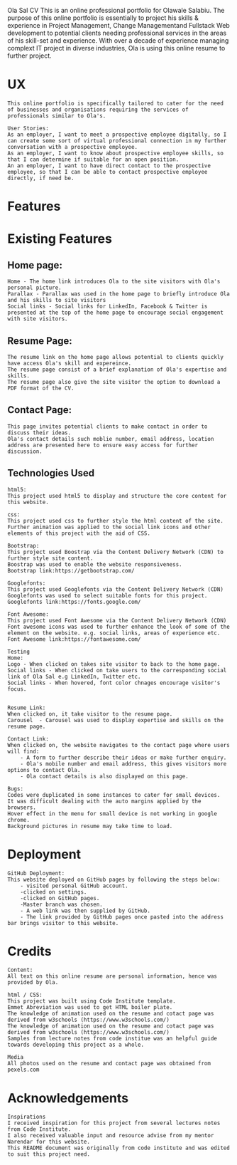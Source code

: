 Ola Sal CV
This is an online professional portfolio for Olawale Salabiu. The purpose of this online portfolio is essentially to project his skills & experience in Project Management, Change Managementand Fullstack Web development to potential clients needing professional services in the areas of his skill-set and experience. With over a decade of experience managing complext IT project in diverse industries, Ola is using this online resume to further project.

# UX 
    This online portfolio is specifically tailored to cater for the need of businesses and organisations requiring the services of professionals similar to Ola's.
    
    User Stories:
    As an employer, I want to meet a prospective employee digitally, so I can create some sort of virtual professional connection in my further conversation with a prospective employee.
    As an employer, I want to know about prospective employee skills, so that I can determine if suitable for an open position.
    An an employer, I want to have direct contact to the prospective employee, so that I can be able to contact prospective employee directly, if need be.

# Features

# Existing Features
## Home page:
    Home - The home link introduces Ola to the site visitors with Ola's personal picture.
    Parallax - Parallax was used in the home page to briefly introduce Ola and his skills to site visitors
    Social links - Social links for LinkedIn, Facebook & Twitter is presented at the top of the home page to encourage social engagement with site visitors.
## Resume Page:
    The resume link on the home page allows potential to clients quickly have access Ola's skill and expereince.
    The resume page consist of a brief explanation of Ola's expertise and skills.
    The resume page also give the site visitor the option to download a PDF format of the CV.
## Contact Page:
    This page invites potential clients to make contact in order to discuss their ideas.
    Ola's contact details such moblie number, email address, location address are presented here to ensure easy access for further discussion.

## Technologies Used
    html5:
    This project used html5 to display and structure the core content for this website.

    css:
    This project used css to further style the html content of the site.
    Further animation was applied to the social link icons and other elements of this project with the aid of CSS.

    Bootstrap:
    This project used Boostrap via the Content Delivery Network (CDN) to further style site content.
    Boostrap was used to enable the website responsiveness.
    Bootstrap link:https://getbootstrap.com/

    Googlefonts:
    This project used Googlefonts via the Content Delivery Network (CDN)
    Googlefonts was used to select suitable fonts for this project.
    Googlefonts link:https://fonts.google.com/

    Font Awesome:
    This project used Font Awesome via the Content Delivery Network (CDN)
    Font awesome icons was used to further enhance the look of some of the element on the website. e.g. social links, areas of experience etc.
    Font Awesome link:https://fontawesome.com/

    Testing
    Home:
    Logo - When clicked on takes site visitor to back to the home page.
    Social links - When clicked on take users to the corresponding social link of Ola Sal e.g LinkedIn, Twitter etc.
    Social links - When hovered, font color chnages encourage visitor's focus.
    

    Resume Link:
    When clicked on, it take visitor to the resume page.
    Carousel  - Carousel was used to display expertise and skills on the resume page.

    Contact Link:
    When clicked on, the website navigates to the contact page where users will find:
        - A form to further describe their ideas or make further enquiry.
        - Ola's mobile number and email address, this gives visitors more options to contact Ola.
        - Ola contact details is also displayed on this page.

    Bugs:
    Codes were duplicated in some instances to cater for small devices.
    It was difficult dealing with the auto margins applied by the browsers.
    Hover effect in the menu for small device is not working in google chrome.
    Background pictures in resume may take time to load.

# Deployment

    GitHub Deployment:
    This website deployed on GitHub pages by following the steps below:
        - visited personal GitHub account.
        -clicked on settings.
        -clicked on GitHub pages.
        -Master branch was chosen.
        - A web link was then supplied by GitHub.
        - The link provided by GitHub pages once pasted into the address bar brings visitor to this website.

# Credits

    Content:
    All text on this online resume are personal information, hence was provided by Ola.

    html / CSS:
    This project was built using Code Institute template.
    Emmet Abreviation was used to get HTML boiler plate.
    The knowledge of animation used on the resume and cotact page was derived from w3schools (https://www.w3schools.com/) 
    The knowledge of animation used on the resume and cotact page was derived from w3schools (https://www.w3schools.com/) 
    Samples from lecture notes from code institue was an helpful guide towards developing this project as a whole.

    Media
    All photos used on the resume and contact page was obtained from pexels.com

# Acknowledgements

    Inspirations
    I received inspiration for this project from several lectures notes from Code Institute.
    I also received valuable input and resource advise from my mentor Narendar for this website.
    This README document was originally from code institute and was edited to suit this project need.